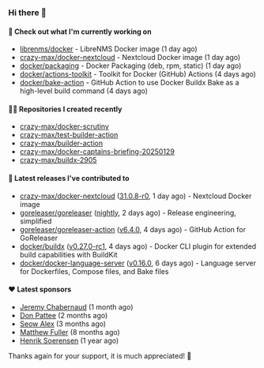 ### Hi there 👋

#### 👷 Check out what I'm currently working on

- [librenms/docker](https://github.com/librenms/docker) - LibreNMS Docker image (1 day ago)
- [crazy-max/docker-nextcloud](https://github.com/crazy-max/docker-nextcloud) - Nextcloud Docker image (1 day ago)
- [docker/packaging](https://github.com/docker/packaging) - Docker Packaging (deb, rpm, static) (1 day ago)
- [docker/actions-toolkit](https://github.com/docker/actions-toolkit) - Toolkit for Docker (GitHub) Actions (4 days ago)
- [docker/bake-action](https://github.com/docker/bake-action) - GitHub Action to use Docker Buildx Bake as a high-level build command (4 days ago)

#### 👨‍💻 Repositories I created recently

- [crazy-max/docker-scrutiny](https://github.com/crazy-max/docker-scrutiny)
- [crazy-max/test-builder-action](https://github.com/crazy-max/test-builder-action)
- [crazy-max/builder-action](https://github.com/crazy-max/builder-action)
- [crazy-max/docker-captains-briefing-20250129](https://github.com/crazy-max/docker-captains-briefing-20250129)
- [crazy-max/buildx-2905](https://github.com/crazy-max/buildx-2905)

#### 🚀 Latest releases I've contributed to

- [crazy-max/docker-nextcloud](https://github.com/crazy-max/docker-nextcloud) ([31.0.8-r0](https://github.com/crazy-max/docker-nextcloud/releases/tag/31.0.8-r0), 1 day ago) - Nextcloud Docker image
- [goreleaser/goreleaser](https://github.com/goreleaser/goreleaser) ([nightly](https://github.com/goreleaser/goreleaser/releases/tag/nightly), 2 days ago) - Release engineering, simplified
- [goreleaser/goreleaser-action](https://github.com/goreleaser/goreleaser-action) ([v6.4.0](https://github.com/goreleaser/goreleaser-action/releases/tag/v6.4.0), 4 days ago) - GitHub Action for GoReleaser
- [docker/buildx](https://github.com/docker/buildx) ([v0.27.0-rc1](https://github.com/docker/buildx/releases/tag/v0.27.0-rc1), 4 days ago) - Docker CLI plugin for extended build capabilities with BuildKit
- [docker/docker-language-server](https://github.com/docker/docker-language-server) ([v0.16.0](https://github.com/docker/docker-language-server/releases/tag/v0.16.0), 6 days ago) - Language server for Dockerfiles, Compose files, and Bake files

#### ❤️ Latest sponsors
- [Jeremy Chabernaud](https://github.com/djerfy) (1 month ago)
- [Don Pattee](https://github.com/DPattee) (2 months ago)
- [Seow Alex](https://github.com/seowalex) (3 months ago)
- [Matthew Fuller](https://github.com/mathematics333) (8 months ago)
- [Henrik Soerensen](https://github.com/hsoerensen) (1 year ago)

Thanks again for your support, it is much appreciated! 🙏

